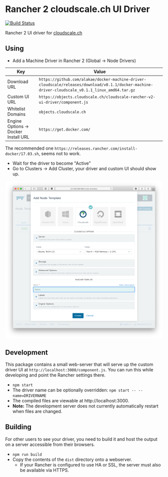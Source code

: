 # Rancher 2 cloudscale.ch UI Driver

[![Build Status](https://api.travis-ci.com/splattner/ui-driver-cloudscale.svg?branch=master)](https://travis-ci.com/splattner/ui-driver-cloudscale)


Rancher 2 UI driver for [cloudscale.ch](https://www.cloudscale.ch)

## Using

* Add a Machine Driver in Rancher 2 (Global -> Node Drivers)

| Key | Value |
| --- | ----- |
| Download URL | `https://github.com/alakae/docker-machine-driver-cloudscale/releases/download/v0.1.1/docker-machine-driver-cloudscale_v0.1.1_linux_amd64.tar.gz` |
| Custom UI URL | `https://objects.cloudscale.ch/cloudscale-rancher-v2-ui-driver/component.js` |
| Whitelist Domains |  `objects.cloudscale.ch` |
| Engine Options -> Docker Install URL | `https://get.docker.com/`|

The recommended one `https://releases.rancher.com/install-docker/17.03.sh`, seems not to work.


* Wait for the driver to become "Active"
* Go to Clusters -> Add Cluster, your driver and custom UI should show up.

![Configuration screen](docs/configuration-screen.png)

## Development

This package contains a small web-server that will serve up the custom driver UI at `http://localhost:3000/component.js`. You can run this while developing and point the Rancher settings there.
* `npm start`
* The driver name can be optionally overridden: `npm start -- --name=DRIVERNAME`
* The compiled files are viewable at http://localhost:3000.
* **Note:** The development server does not currently automatically restart when files are changed.

## Building

For other users to see your driver, you need to build it and host the output on a server accessible from their browsers.

* `npm run build`
* Copy the contents of the `dist` directory onto a webserver.
  * If your Rancher is configured to use HA or SSL, the server must also be available via HTTPS.
